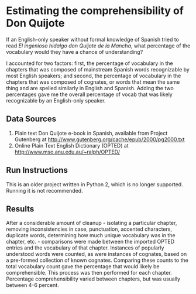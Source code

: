 # Estimating the comprehensibility of Don Quijote
If an English-only speaker without formal knowledge of Spanish tried to read <i>El ingenioso hidalgo don Quijote de la Mancha</i>, what percentage of the vocabulary would they have a chance of understanding?

I accounted for two factors:  first, the percentage of vocabulary in the chapters that was composed of mainstream Spanish words recognizable by most English speakers; and second, the percentage of vocabulary in the chapters that was composed of cognates, or words that mean the same thing and are spelled similarly in English and Spanish.  Adding the two percentages gave me the overall percentage of vocab that was likely recognizable by an English-only speaker.

## Data Sources
1.  Plain text Don Quijote e-book in Spanish, available from Project Gutenberg at http://www.gutenberg.org/cache/epub/2000/pg2000.txt
2.  Online Plain Text English Dictionary (OPTED) at http://www.mso.anu.edu.au/~ralph/OPTED/

## Run Instructions
This is an older project written in Python 2, which is no longer supported. Running it is not recommended.

## Results
After a considerable amount of cleanup - isolating a particular chapter, removing inconsistencies in case, punctuation, accented characters, duplicate words, determining how much unique vocabulary was in the chapter, etc. - comparisons were made between the imported OPTED entries and the vocabulary of that chapter. Instances of popularly understood words were counted, as were instances of cognates, based on a pre-formed collection of known cognates. Comparing these counts to the total vocabulary count gave the percentage that would likely be comprehensible. This process was then performed for each chapter. Percentage comprehensibility varied between chapters, but was usually between 4-6 percent.

